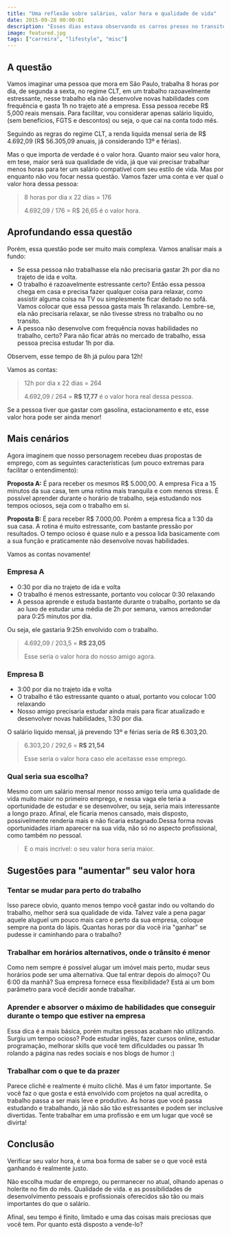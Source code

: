 ```yaml
---
title: "Uma reflexão sobre salários, valor hora e qualidade de vida"
date: 2015-09-28 00:00:01
description: "Esses dias estava observando os carros presos no transito e as pessoas na correria maluca do dia-a-dia quando fiz uma reflexão sobre qualidade de vida, salários, valor hora, a vida, o universo e tudo mais"
image: featured.jpg
tags: ["carreira", "lifestyle", "misc"]
---
```


## A questão

Vamos imaginar uma pessoa que mora em São Paulo, trabalha 8 horas por dia, de segunda a sexta, no regime CLT, em um trabalho razoavelmente estressante, nesse trabalho ela não desenvolve novas habilidades com frequência e gasta 1h no trajeto até a empresa. Essa pessoa recebe R$ 5,000 reais mensais. Para facilitar, vou considerar apenas salário liquido, (sem benefícios, FGTS e descontos) ou seja, o que cai na conta todo mês.

Seguindo as regras do regime CLT, a renda liquida mensal seria de R$ 4.692,09 (R$ 56.305,09 anuais, já considerando 13º e férias).

Mas o que importa de verdade é o valor hora. Quanto maior seu valor hora, em tese, maior será sua qualidade de vida, já que vai precisar trabalhar menos horas para ter um salário compatível com seu estilo de vida. Mas por enquanto não vou focar nessa questão. Vamos fazer uma conta e ver qual o valor hora dessa pessoa:

> 8 horas por dia x 22 dias = 176
>
> 4.692,09 / 176 = R$ 26,65 é o valor hora.

## Aprofundando essa questão

Porém, essa questão pode ser muito mais complexa. Vamos analisar mais a fundo:

- Se essa pessoa não trabalhasse ela não precisaria gastar 2h por dia no trajeto de ida e volta.
- O trabalho é razoavelmente estressante certo? Então essa pessoa chega em casa e precisa fazer qualquer coisa para relaxar, como assistir alguma coisa na TV ou simplesmente ficar deitado no sofá. Vamos colocar que essa pessoa gasta mais 1h relaxando. Lembre-se, ela não precisaria relaxar, se não tivesse stress no trabalho ou no transito.
- A pessoa não desenvolve com frequência novas habilidades no trabalho, certo? Para não ficar atrás no mercado de trabalho, essa pessoa precisa estudar 1h por dia.

Observem, esse tempo de 8h já pulou para 12h!

Vamos as contas:

> 12h por dia x 22 dias = 264
>
> 4.692,09 / 264 = **R$ 17,77** é o valor hora real dessa pessoa.

Se a pessoa tiver que gastar com gasolina, estacionamento e etc, esse valor hora pode ser ainda menor!

## Mais cenários

Agora imaginem que nosso personagem recebeu duas propostas de emprego, com as seguintes características (um pouco extremas para facilitar o entendimento):

**Proposta A:** É para receber os mesmos R$ 5.000,00\. A empresa Fica a 15 minutos da sua casa, tem uma rotina mais tranquila e com menos stress. É possível aprender durante o horário de trabalho, seja estudando nos tempos ociosos, seja com o trabalho em si.

**Proposta B:** É para receber R$ 7.000,00\. Porém a empresa fica a 1:30 da sua casa. A rotina é muito estressante, com bastante pressão por resultados. O tempo ocioso é quase nulo e a pessoa lida basicamente com a sua função e praticamente não desenvolve novas habilidades.

Vamos as contas novamente!

### Empresa A

- 0:30 por dia no trajeto de ida e volta
- O trabalho é menos estressante, portanto vou colocar 0:30 relaxando
- A pessoa aprende e estuda bastante durante o trabalho, portanto se da ao luxo de estudar uma média de 2h por semana, vamos arredondar para 0:25 minutos por dia.

Ou seja, ele gastaria 9:25h envolvido com o trabalho.

> 4.692,09 / 203,5 = **R$ 23,05** 
>
> Esse seria o valor hora do nosso amigo agora.

### Empresa B

- 3:00 por dia no trajeto ida e volta
- O trabalho é tão estressante quanto o atual, portanto vou colocar 1:00 relaxando
- Nosso amigo precisaria estudar ainda mais para ficar atualizado e desenvolver novas habilidades, 1:30 por dia.

O salário liquido mensal, já prevendo 13º e férias seria de R$ 6.303,20.

> 6.303,20 / 292,6 = **R$ 21,54** 
>
> Esse seria o valor hora caso ele aceitasse esse emprego.

### Qual seria sua escolha?

Mesmo com um salário mensal menor nosso amigo teria uma qualidade de vida muito maior no primeiro emprego, e nessa vaga ele teria a oportunidade de estudar e se desenvolver, ou seja, seria mais interessante a longo prazo. Afinal, ele ficaria menos cansado, mais disposto, possivelmente renderia mais e não ficaria estagnado.Dessa forma novas oportunidades iriam aparecer na sua vida, não só no aspecto profissional, como também no pessoal.

> E o mais incrível: o seu valor hora seria maior.

## Sugestões para "aumentar" seu valor hora

### Tentar se mudar para perto do trabalho

Isso parece obvio, quanto menos tempo você gastar indo ou voltando do trabalho, melhor será sua qualidade de vida. Talvez vale a pena pagar aquele aluguel um pouco mais caro e perto da sua empresa, coloque sempre na ponta do lápis. Quantas horas por dia você iria "ganhar" se pudesse ir caminhando para o trabalho?

### Trabalhar em horários alternativos, onde o trânsito é menor

Como nem sempre é possível alugar um imóvel mais perto, mudar seus horários pode ser uma alternativa. Que tal entrar depois do almoço? Ou 6:00 da manhã? Sua empresa fornece essa flexibilidade? Está ai um bom parâmetro para você decidir aonde trabalhar.

### Aprender e absorver o máximo de habilidades que conseguir durante o tempo que estiver na empresa

Essa dica é a mais básica, porém muitas pessoas acabam não utilizando. Surgiu um tempo ocioso? Pode estudar inglês, fazer cursos online, estudar programação, melhorar skills que você tem dificuldades ou passar 1h rolando a página nas redes sociais e nos blogs de humor :)

### Trabalhar com o que te da prazer

Parece clichê e realmente é muito clichê. Mas é um fator importante. Se você faz o que gosta e está envolvido com projetos na qual acredita, o trabalho passa a ser mais leve e produtivo. As horas que você passa estudando e trabalhando, já não são tão estressantes e podem ser inclusive divertidas. Tente trabalhar em uma profissão e em um lugar que você se divirta!

## Conclusão

Verificar seu valor hora, é uma boa forma de saber se o que você está ganhando é realmente justo.

Não escolha mudar de emprego, ou permanecer no atual, olhando apenas o holerite no fim do mês. Qualidade de vida. e as possibilidades de desenvolvimento pessoais e profissionais oferecidos são tão ou mais importantes do que o salário.

Afinal, seu tempo é finito, limitado e uma das coisas mais preciosas que você tem. Por quanto está disposto a vende-lo?
